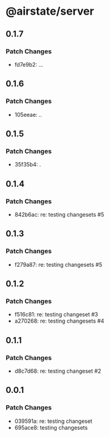 # @airstate/server

## 0.1.7

### Patch Changes

- fd7e9b2: ...

## 0.1.6

### Patch Changes

- 105eeae: ..

## 0.1.5

### Patch Changes

- 35f35b4: .

## 0.1.4

### Patch Changes

- 842b6ac: re: testing changesets #5

## 0.1.3

### Patch Changes

- f279a87: re: testing changesets #5

## 0.1.2

### Patch Changes

- f516c81: re: testing changeset #3
- a270268: re: testing changesets #4

## 0.1.1

### Patch Changes

- d8c7d68: re: testing changeset #2

## 0.0.1

### Patch Changes

- 039591a: re: testing changeset
- 695ace8: testing changesets
